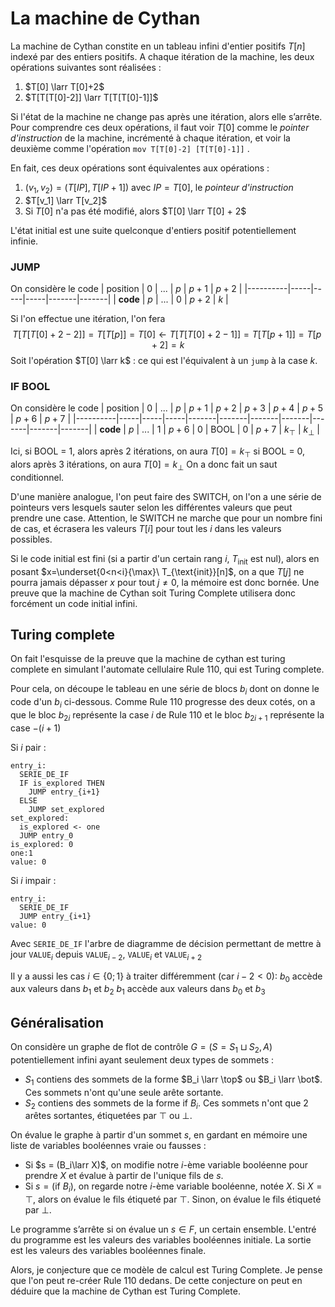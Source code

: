 
# La machine de Cythan

La machine de Cythan constite en un tableau infini d'entier positifs $T[n]$ indexé par des entiers positifs.
A chaque itération de la machine, les deux opérations suivantes sont réalisées :
1. $T[0] \larr T[0]+2$
2. $T[T[T[0]-2]] \larr T[T[T[0]-1]]$

Si l'état de la machine ne change pas après une itération, alors elle s’arrête.
Pour comprendre ces deux opérations, il faut voir $T[0]$ comme le *pointer d'instruction* de la machine, incrémenté à chaque itération, et voir la deuxième comme l'opération `mov T[T[0]-2] [T[T[0]-1]]` .

En fait, ces deux opérations sont équivalentes aux opérations :
1. $(v_1,v_2) = (T[IP],T[IP+1])$ avec $IP = T[0]$, le *pointeur d'instruction*
2. $T[v_1] \larr T[v_2]$
3. Si $T[0]$ n'a pas été modifié, alors $T[0] \larr T[0] + 2$

L'état initial est une suite quelconque d'entiers positif potentiellement infinie.

### JUMP

On considère le code 
| position |  0  | ... | $p$ | $p+1$ | $p+2$ |
|----------|-----|-----|-----|-------|-------|
| **code** | $p$ | ... |  0  | $p+2$ | $k$ |

Si l'on effectue une itération, l'on fera
$$T[T[T[0]+2-2]] = T[T[p]]=T[0] \longleftarrow T[T[T[0]+2-1]] = T[T[p+1]]=T[p+2]=k$$
Soit l'opération $T[0] \larr k$ : ce qui est l'équivalent à un `jump` à la case $k$.

### IF BOOL

On considère le code 
| position |  0  | ... | $p$ | $p+1$ | $p+2$ | $p+3$ | $p+4$ | $p+5$ | $p+6$ | $p+7$ |
|----------|-----|-----|-----|-------|-------|-------|-------|-------|-------|-------|
| **code** | $p$ | ... |  1  | $p+6$ |  $0$  |  BOOL |  $0$  | $p+7$ |  $k_\top$  |  $k_\bot$  |

Ici, si BOOL = 1, alors après 2 itérations, on aura $T[0]=k_\top$
si BOOL = 0, alors après 3 itérations, on aura $T[0]=k_\bot$
On a donc fait un saut conditionnel. 

D'une manière analogue, l'on peut faire des SWITCH, on l'on a une série de pointeurs vers lesquels sauter selon les différentes valeurs que peut prendre une case. Attention, le SWITCH ne marche que pour un nombre fini de cas, et écrasera les valeurs $T[i]$ pour tout les $i$ dans les valeurs possibles.

Si le code initial est fini (si a partir d'un certain rang $i$, $T_{\text{init}}$ est nul), alors en posant $x=\underset{0<n<i}{\max}\ T_{\text{init}}[n]$, on a que $T[j]$ ne pourra jamais dépasser $x$ pour tout $j\neq 0$, la mémoire est donc bornée.
Une preuve que la machine de Cythan soit Turing Complete utilisera donc forcément un code initial infini.

## Turing complete
On fait l'esquisse de la preuve que la machine de cythan est turing complete en simulant l'automate cellulaire Rule 110, qui est Turing complete.

Pour cela, on découpe le tableau en une série de blocs $b_i$ dont on donne le code d'un $b_i$ ci-dessous.
Comme Rule 110 progresse des deux cotés, on a que le bloc $b_{2i}$ représente la case $i$ de Rule 110 et le bloc $b_{2i+1}$ représente la case $-(i+1)$

Si $i$ pair :
```
entry_i: 
  SERIE_DE_IF
  IF is_explored THEN
    JUMP entry_{i+1}
  ELSE 
    JUMP set_explored
set_explored: 
  is_explored <- one
  JUMP entry_0
is_explored: 0
one:1
value: 0
```

Si $i$ impair :
```
entry_i: 
  SERIE_DE_IF
  JUMP entry_{i+1}
value: 0
```

Avec `SERIE_DE_IF` l'arbre de diagramme de décision permettant de mettre à jour `VALUE`$_{i}$ depuis `VALUE`$_{i-2}$, `VALUE`$_{i}$ et `VALUE`$_{i+2}$

Il y a aussi les cas $i\in\{0;1\}$ à traiter différemment (car $i-2<0$):
$b_0$ accède aux valeurs dans $b_{1}$ et $b_2$ 
$b_{1}$ accède aux valeurs dans $b_0$ et $b_{3}$

## Généralisation

On considère un graphe de flot de contrôle $G=(S= S_1\sqcup S_2,A)$ potentiellement infini ayant seulement deux types de sommets :
 - $S_1$ contiens des sommets de la forme $B_i \larr \top$ ou $B_i \larr \bot$. Ces sommets n'ont qu'une seule arête sortante.
 - $S_2$ contiens des sommets de la forme $\text{if }B_i$. Ces sommets n'ont que 2 arêtes sortantes, étiquetées par $\top$ ou $\bot$.

On évalue le graphe à partir d'un sommet $s$, en gardant en mémoire une liste de variables booléennes vraie ou fausses :
 - Si $s = (B_i\larr X)$, on modifie notre $i$-ème variable booléenne pour prendre $X$ et évalue à partir de l'unique fils de $s$.
 - Si $s=(\text{if }B_i)$, on regarde notre $i$-ème variable booléenne, notée $X$. Si $X=\top$, alors on évalue le fils étiqueté par $\top$. Sinon, on évalue le fils étiqueté par $\bot$.

Le programme s’arrête si on évalue un $s\in F$, un certain ensemble.
L'entré du programme est les valeurs des variables booléennes initiale. La sortie est les valeurs des variables booléennes finale.

Alors, je conjecture que ce modèle de calcul est Turing Complete. Je pense que l'on peut re-créer Rule 110 dedans.
De cette conjecture on peut en déduire que la machine de Cythan est Turing Complete.
<!--stackedit_data:
eyJoaXN0b3J5IjpbLTExNTE5NDgxNTEsMTY1MDc0MDc3MCwxND
Q3NzY1MjU4LC0xNzA5NDc5NDcyLC0xOTU1MzM2MDMyLDE2MTAy
ODQ4NywxMzc3MjMwMzA0LDEzOTUxMjIxODQsODI1NzU1NzU1LD
EyMDMzMzU5ODIsLTk4NjQ4MTE3Ml19
-->